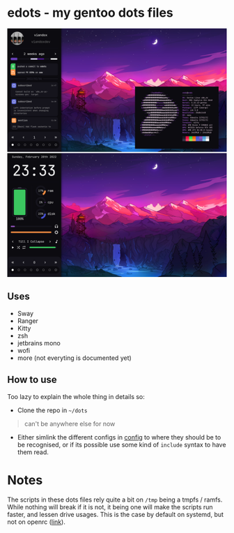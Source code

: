 # edots - my gentoo dots files

![screenshot](pics/1.png)
![screenshot](pics/2.png)

## Uses

 - Sway
 - Ranger
 - Kitty
 - zsh
 - jetbrains mono
 - wofi
 - more (not everyting is documented yet)

## How to use

Too lazy to explain the whole thing in details so:
 - Clone the repo in `~/dots`
 
 > can't be anywhere else for now

 - Either simlink the different configs in [config](config/) to where they should be to be recognised, or if its possible use some kind of `include` syntax to have them read.

# Notes

The scripts in these dots files rely quite a bit on `/tmp` being a tmpfs / ramfs. While nothing will break if it is not, it being one will make the scripts run faster, and lessen drive usages. This is the case by default on systemd, but not on openrc ([link](https://wiki.gentoo.org/wiki/Tmpfs)).
